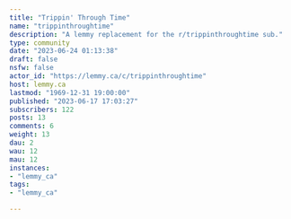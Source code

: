 ```yaml
---
title: "Trippin' Through Time" 
name: "trippinthroughtime"
description: "A lemmy replacement for the r/trippinthroughtime sub."
type: community
date: "2023-06-24 01:13:38"
draft: false
nsfw: false
actor_id: "https://lemmy.ca/c/trippinthroughtime"
host: lemmy.ca
lastmod: "1969-12-31 19:00:00"
published: "2023-06-17 17:03:27"
subscribers: 122
posts: 13
comments: 6
weight: 13
dau: 2
wau: 12
mau: 12
instances:
- "lemmy_ca"
tags: 
- "lemmy_ca"

---
```

